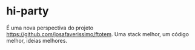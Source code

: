 # hi-party
É uma nova perspectiva do projeto https://github.com/josafaverissimo/ftotem. Uma stack melhor, um código melhor, ideias melhores.
